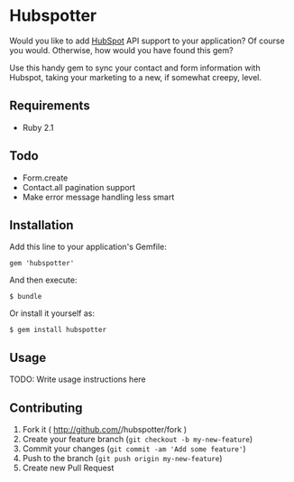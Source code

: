 # Hubspotter

Would you like to add [HubSpot](http://www.hubspot.com/) API support to your
application?  Of course you would.  Otherwise, how would you have found this
gem?

Use this handy gem to sync your contact and form information with Hubspot,
taking your marketing to a new, if somewhat creepy, level.


## Requirements

* Ruby 2.1


## Todo

* Form.create
* Contact.all pagination support
* Make error message handling less smart


## Installation

Add this line to your application's Gemfile:

    gem 'hubspotter'

And then execute:

    $ bundle

Or install it yourself as:

    $ gem install hubspotter


## Usage

TODO: Write usage instructions here


## Contributing

1. Fork it ( http://github.com/<my-github-username>/hubspotter/fork )
2. Create your feature branch (`git checkout -b my-new-feature`)
3. Commit your changes (`git commit -am 'Add some feature'`)
4. Push to the branch (`git push origin my-new-feature`)
5. Create new Pull Request
